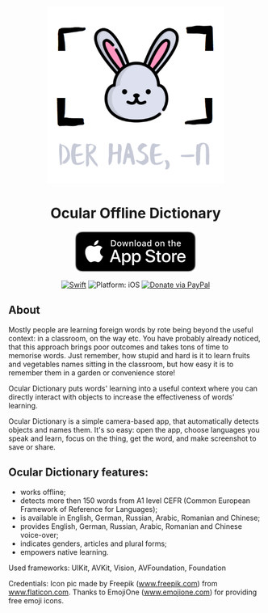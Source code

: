 <p align="center">
  <img src="https://github.com/vlgk/Ocular_offline_dictionary/blob/master/1x1024.png" width="350"/>
</p>

<h1 align="center">Ocular Offline Dictionary</h1>

<p align="center">
<a href="https://itunes.apple.com/us/app/ocular-offline-dictionary/id1313959944?mt=8"><img src="https://github.com/vlgk/Ocular_offline_dictionary/blob/master/Download_on_the_App_Store_Badge_US-UK_RGB_blk_092917.svg" alt="Download on the App Store"/></a>
</p>

<p align="center">
<a href="https://developer.apple.com/swift/"><img src="https://img.shields.io/badge/Swift-4.0-orange.svg?style=flat" alt="Swift"/></a>
<img src="https://img.shields.io/badge/Platform-iOS%2011.0+-lightgrey.svg" alt="Platform: iOS">
<a href="https://www.paypal.me/vgubkin/5"><img src="https://img.shields.io/badge/Donate-PayPal-green.svg?style=flat" alt="Donate via PayPal"/></a>
  
</p>

## About

Mostly people are learning foreign words by rote being beyond the useful context: in a classroom, on the way etc. You have probably already noticed, that this approach brings poor outcomes and takes tons of time to memorise words.
Just remember, how stupid and hard is it to learn fruits and vegetables names sitting in the classroom, but how easy it is to remember them in a garden or convenience store!

Ocular Dictionary puts words' learning into a useful context where you can directly interact with objects to increase the effectiveness of words' learning.

Ocular Dictionary is a simple camera-based app, that automatically detects objects and names them.
It's so easy: open the app, choose languages you speak and learn, focus on the thing, get the word, and make screenshot to save or share.

## Ocular Dictionary features:
- works offline;
- detects more then 150 words from A1 level CEFR (Common European Framework of Reference for Languages);
- is available in English, German, Russian, Arabic, Romanian and Chinese;
- provides English, German, Russian, Arabic, Romanian and Chinese voice-over;
- indicates genders, articles and plural forms;
- empowers native learning.

Used frameworks: UIKit, AVKit, Vision, AVFoundation, Foundation

Credentials:
Icon pic made by Freepik (www.freepik.com) from www.flaticon.com.
Thanks to EmojiOne (www.emojione.com) for providing free emoji icons.
